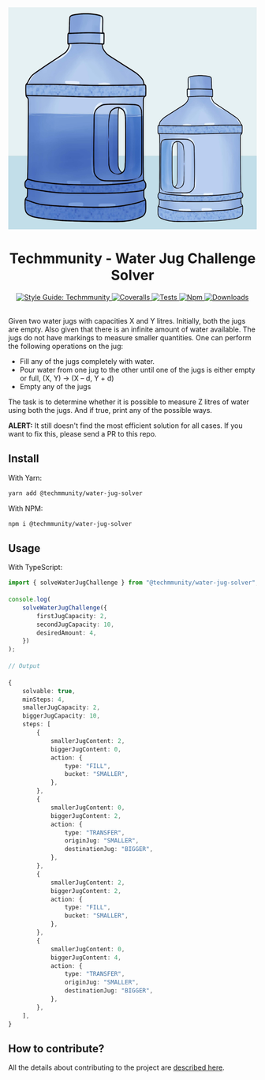 <div align="center">

<img src="https://github.com/techmmunity/water-jug-solver/raw/master/resources/banner.jpg" width="600" height="450">

# Techmmunity - Water Jug Challenge Solver

<a href="https://github.com/techmmunity/eslint-config">
	<img src="https://img.shields.io/badge/style%20guide-Techmmunity-01d2ce?style=for-the-badge" alt="Style Guide: Techmmunity">
</a>
<a href="https://coveralls.io/github/techmmunity/water-jug-solver?branch=master">
	<img src="https://img.shields.io/coveralls/github/techmmunity/water-jug-solver/master?style=for-the-badge" alt="Coveralls">
</a>
<a href="https://github.com/techmmunity/water-jug-solver/actions/workflows/coverage.yml">
	<img src="https://img.shields.io/github/workflow/status/techmmunity/water-jug-solver/tests?label=tests&logo=github&style=for-the-badge" alt="Tests">
</a>
<a href="https://www.npmjs.com/package/@techmmunity/water-jug-solver">
	<img src="https://img.shields.io/npm/v/@techmmunity/water-jug-solver.svg?color=CC3534&style=for-the-badge" alt="Npm">
</a>
<a href="https://www.npmjs.com/package/@techmmunity/water-jug-solver">
	<img src="https://img.shields.io/npm/dw/@techmmunity/water-jug-solver.svg?style=for-the-badge" alt="Downloads">
</a>

<br>
<br>

</div>

Given two water jugs with capacities X and Y litres. Initially, both the jugs are empty. Also given that there is an infinite amount of water available. The jugs do not have markings to measure smaller quantities.
One can perform the following operations on the jug:

- Fill any of the jugs completely with water.
- Pour water from one jug to the other until one of the jugs is either empty or full, (X, Y) -> (X – d, Y + d)
- Empty any of the jugs

The task is to determine whether it is possible to measure Z litres of water using both the jugs. And if true, print any of the possible ways.

**ALERT:** It still doesn't find the most efficient solution for all cases. If you want to fix this, please send a PR to this repo.

## Install

With Yarn:

```sh
yarn add @techmmunity/water-jug-solver
```

With NPM:

```sh
npm i @techmmunity/water-jug-solver
```

## Usage

With TypeScript:

```ts
import { solveWaterJugChallenge } from "@techmmunity/water-jug-solver";

console.log(
	solveWaterJugChallenge({
		firstJugCapacity: 2,
		secondJugCapacity: 10,
		desiredAmount: 4,
	})
);

// Output

{
	solvable: true,
	minSteps: 4,
	smallerJugCapacity: 2,
	biggerJugCapacity: 10,
	steps: [
		{
			smallerJugContent: 2,
			biggerJugContent: 0,
			action: {
				type: "FILL",
				bucket: "SMALLER",
			},
		},
		{
			smallerJugContent: 0,
			biggerJugContent: 2,
			action: {
				type: "TRANSFER",
				originJug: "SMALLER",
				destinationJug: "BIGGER",
			},
		},
		{
			smallerJugContent: 2,
			biggerJugContent: 2,
			action: {
				type: "FILL",
				bucket: "SMALLER",
			},
		},
		{
			smallerJugContent: 0,
			biggerJugContent: 4,
			action: {
				type: "TRANSFER",
				originJug: "SMALLER",
				destinationJug: "BIGGER",
			},
		},
	],
}
```

## How to contribute?

All the details about contributing to the project are [described here](https://github.com/techmmunity/base-project-services/blob/master/CONTRIBUTING.md).
